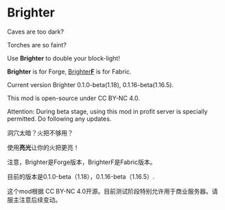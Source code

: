 # Brighter
Caves are too dark?

Torches are so faint?

Use **Brighter** to double your block-light!

**Brighter** is for Forge, [Brighter**F**](https://github.com/USS-Shenzhou/brighter/tree/fabric) is for Fabric.

Current version Brighter 0.1.0-beta(1.18), 0.1.16-beta(1.16.5).

This mod is open-source under CC BY-NC 4.0.

Attention: During beta stage, using this mod in profit server is specially permitted. Do following any updates.

洞穴太暗？火把不够用？

使用**亮光**让你的火把更亮！

注意，Brighter是Forge版本，BrighterF是Fabric版本。

目前的版本是0.1.0-beta（1.18），0.1.16-beta（1.16.5）.

这个mod根据 CC BY-NC 4.0开源。目前测试阶段特别允许用于商业服务器。请服主注意后续变动。
